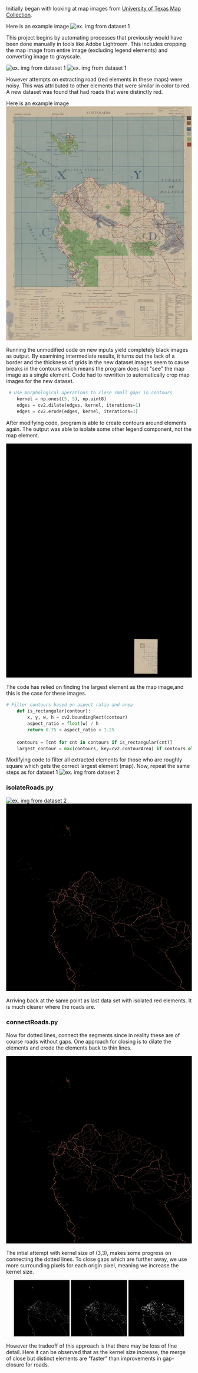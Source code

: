 Initially began with looking at map images from [University of Texas Map Collection](https://maps.lib.utexas.edu/maps/ams/indonesia/index.html).

Here is an example image
![ex. img from dataset 1](imgs/raw/indonesia1.1.jpg)

This project begins by automating processes that previously would have been done manually in tools like Adobe Lightroom. This includes cropping the map image from entire image (excluding legend elements) and converting image to grayscale. 

![ex. img from dataset 1](imgs/digitized/indonesia_map_extracted.jpg)
![ex. img from dataset 1](imgs/digitized/indonesia_map_cropped2.jpg)

However attempts on extracting road (red elements in these maps) were noisy. This was attributed to other elements that were similar in color to red. A new dataset was found that had roads that were distinctly red. 

Here is an example image
![ex. img from dataset 2](imgs/raw/Medium%20sized%20JPEG.jpg)

Running the unmodified code on new inputs yield completely black images as output. By examining intermediate results, it turns out the lack of a border and the thickness of grids in the new dataset images seem to cause breaks in the contours which means the program does not "see" the map image as a single element. Code had to rewritten to automatically crop map images for the new dataset.

```python
 # Use morphological operations to close small gaps in contours
    kernel = np.ones((5, 5), np.uint8)
    edges = cv2.dilate(edges, kernel, iterations=1)
    edges = cv2.erode(edges, kernel, iterations=1)
```

After modifying code, program is able to create contours around elements again. The output was able to isolate some other legend component, not the map element.

![ex. img from dataset 2](imgs/digitized/map_area_digitize4.jpg)

The code has relied on finding the largest element as the map image,and this is the case for these images. 

```python
# Filter contours based on aspect ratio and area
    def is_rectangular(contour):
        x, y, w, h = cv2.boundingRect(contour)
        aspect_ratio = float(w) / h
        return 0.75 < aspect_ratio < 1.25  

    contours = [cnt for cnt in contours if is_rectangular(cnt)]
    largest_contour = max(contours, key=cv2.contourArea) if contours else None
```

Modifying code to filter all extracted elements for those who are roughly square which gets the correct largest element (map).
Now, repeat the same steps as for dataset 1
![ex. img from dataset 2](imgs/digitized/map_isolated_color9.jpg)

### isolateRoads.py
![ex. img from dataset 2](imgs/digitized/cropped_map.jpg)
![ex. img from dataset 2](imgs/digitized/connected_red_elements4.jpg)

Arriving back at the same point as last data set with isolated red elements. It is much clearer where the roads are.

### connectRoads.py
Now for dotted lines, connect the segments since in reality these are of course roads without gaps. One approach for closing is to dilate the elements and erode the elements back to thin lines. 

![ex. img from dataset 2](imgs/digitized/connected_red_elements4.jpg)

The intial attempt with kernel size of (3,3), makes some progress on connecting the dotted lines. To close gaps which are further away, we use more surrounding pixels for each origin pixel, meaning we increase the kernel size.  

<p align="center">
  <img src="imgs/digitized/intermediate_closed_red_elements4.jpg" alt="size (3,3)" width="30%" />
  <img src="imgs/digitized/intermediate_closed_red_elements4b.jpg" alt="size (5,5)" width="30%" />
  <img src="imgs/digitized/intermediate_closed_red_elements4c.jpg" alt="size (10,10)" width="30%" />
</p>

However the tradeoff of this approach is that there may be loss of fine detail. Here it can be observed that as the kernel size increase, the merge of close but distinct elements are "faster" than improvements in gap-closure for roads. 






